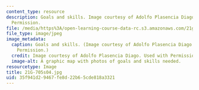 ```yaml
---
content_type: resource
description: Goals and skills. Image courtesy of Adolfo Plasencia Diago. Used with
  Permission.
file: /media/https%3A/open-learning-course-data-rc.s3.amazonaws.com/21g-705-oral-communication-in-spanish-spring-2004/35f941d29467fe8d22b65cde818a3321_21G-705s04.jpg
file_type: image/jpeg
image_metadata:
  caption: Goals and skills. (Image courtesy of Adolfo Plasencia Diago. Used with
    Permission.)
  credit: Image courtesy of Adolfo Plasencia Diago. Used with Permission.
  image-alt: A graphic map with photos of goals and skills needed.
resourcetype: Image
title: 21G-705s04.jpg
uid: 35f941d2-9467-fe8d-22b6-5cde818a3321
---
```

